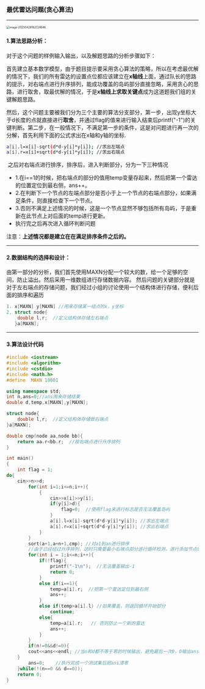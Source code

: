 ### 最优雷达问题(贪心算法)

---

<img src="https://iocion.github.io/image-bed/image/雷达题.png" alt="image-20250428182724646" style="zoom:50%;" />

#### 1.算法思路分析：

对于这个问题的样例输入输出，以及解题思路的分析步骤如下：

​	首先建立基本数学模型，由于题目提示要采用贪心算法的策略，所以在考虑最优解的情况下，我们的所有雷达的设置点位都应该建立在**x轴线**上面，通过队长的思路的提示，对右端点进行升序排列，能成功覆盖的岛屿部分直接忽略，采用贪心的思路，进行取舍，取最优解的情况，于是**x轴线上求取关键点**成为这道题我们组的关键解题思路。

​	然后，这个问题主要被我们分为三个主要的算法分支部分，第一步，出现y坐标大于d长度的点就直接进行**取舍**，并通过flag的值来进行输入结束后printf("-1")的关键判断。第二步，在一般情况下，不满足第一步的条件，这是对问题进行再一次的分解，首先利用下面的公式求出在x轴和y轴的坐标.

```bash
a[i].l=x[i]-sqrt(d*d-y[i]*y[i]); //求出左端点
a[i].r=x[i]+sqrt(d*d-y[i]*y[i]); //求出右端点
```

​	之后对右端点进行排序，排序后，进入判断部分，分为一下三种情况

- 1.在i==1的时候，把右端点的部分的值用temp变量存起来，然后把第一个雷达的位置定位到最右侧，ans++。
- 2.在判断下一个节点的左端点部分是否小于上一个节点的右端点部分，如果满足条件，则直接检查下一个节点。
- 3.否则不满足上述情况的时候，这是一个节点显然不够包括所有岛屿，于是重新在此节点上对后面的temp进行更新。
- 执行完之后再次进入循环判断问题

注意：**上述情况都是建立在在满足排序条件之后的。**

---

#### 2.数据结构的选择和设计：

​	由第一部分的分析，我们首先使用MAXN分配一个较大的数，给一个足够的空间，防止溢出。然后采用一维数组进行存储数据内容。
然后问题的关键部分就是对于左右端点的存储问题，我们经过小组的讨论使用一个结构体进行存储，便利后面的排序和遍历

```cpp
1. x[MAXN] y[MAXN] //用来存储某一结点的x，y坐标
2. struct node{
    double l,r;  //定义结构体存储左右端点
   }a[MAXN];
```

---

#### 3.算法设计代码

```cpp
#include <iostream>
#include <algorithm>
#include <cstdio>
#include <math.h>
#define  MAXN 10001

using namespace std;
int n,ans=0;//ans用来存储结果
double d,temp,x[MAXN],y[MAXN];

struct node{
    double l,r;  //定义结构体存储做右端点
}a[MAXN];

double cmp(node aa,node bb){
    return aa.r<bb.r;  //按右端点进行升序排列
}   

int main()
{
    int flag = 1;
do{
    cin>>n>>d;
        for(int i=1;i<=n;i++){
            {
                cin>>x[i]>>y[i];
                if(y[i]>d){
                    flag=0;  //使用flag来进行标志是否无法覆盖岛屿
                }
                a[i].l=x[i]-sqrt(d*d-y[i]*y[i]); //求出左端点
                a[i].r=x[i]+sqrt(d*d-y[i]*y[i]); //求出右端点
            }
        }
        sort(a+1,a+n+1,cmp); //对a1到an进行排序
        //由于已经经过升序排列，这时只需要最小右端点部分进行循环检测，进行添加节点即可
        for(int i = 1;i<=n;i++){
            if(!flag){ 
                printf("-1\n");  //无法覆盖输出-1
                return 0;
            }
            else if(i==1){
                temp=a[i].r;  //把第一个雷达定位到最右侧
                ans++;
            }
            else if(temp>a[i].l) //如果覆盖，则返回循环开始部分
                continue;
            else{
                temp=a[i].r;   // 否则防止一个新的雷达
                ans++;
            }
        }
        if(n!=0&&d!=0){
        cout<<ans<<endl; //当n和d都不等于零的时候输出，避免最后一次0，0输出ans
    }
        ans=0;    //执行完成一个测试集后把ans清零
    }while(!(n==0 && d==0));
    return 0;
}

```

